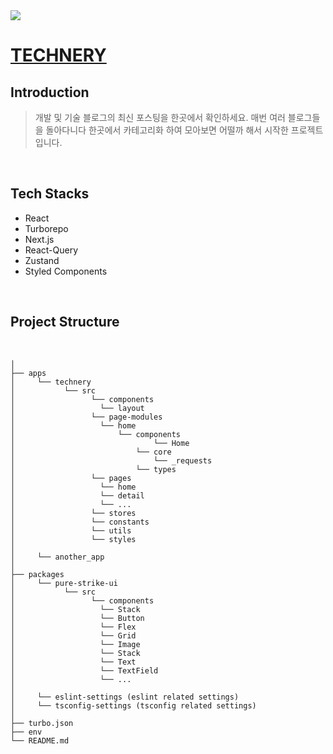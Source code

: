 <img src="https://i.imgur.com/QGp88cp.png">

# [TECHNERY](https://technery.vercel.app/)

## Introduction

> 개발 및 기술 블로그의 최신 포스팅을 한곳에서 확인하세요.
> 매번 여러 블로그들을 돌아다니다 한곳에서 카테고리화 하여 모아보면 어떨까 해서 시작한 프로젝트입니다.

<br/>

## Tech Stacks

- React
- Turborepo
- Next.js
- React-Query
- Zustand
- Styled Components

<br/>

## Project Structure

<br/>

```
│
├── apps
│     └── technery
│           └── src
│                 └── components
│                   └── layout
│                 └── page-modules
│                   └── home
│                       └── components
│                               └── Home
│                           └── core
│                               └── _requests
│                           └── types
│                 └── pages
│                   └── home
│                   └── detail
│                   └── ...
│                 └── stores
│                 └── constants
│                 └── utils
│                 └── styles
│
│     └── another_app
│
├── packages
│     └── pure-strike-ui
│           └── src
│                 └── components
│                   └── Stack
│                   └── Button
│                   └── Flex
│                   └── Grid
│                   └── Image
│                   └── Stack
│                   └── Text
│                   └── TextField
│                   └── ...
│
│     └── eslint-settings (eslint related settings)
│     └── tsconfig-settings (tsconfig related settings)
│
├── turbo.json
├── env
└── README.md
```
